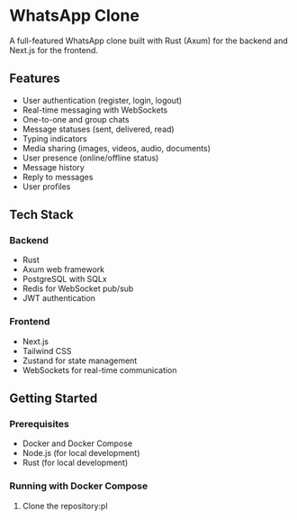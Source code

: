 # WhatsApp Clone

A full-featured WhatsApp clone built with Rust (Axum) for the backend and Next.js for the frontend.

## Features

- User authentication (register, login, logout)
- Real-time messaging with WebSockets
- One-to-one and group chats
- Message statuses (sent, delivered, read)
- Typing indicators
- Media sharing (images, videos, audio, documents)
- User presence (online/offline status)
- Message history
- Reply to messages
- User profiles

## Tech Stack

### Backend
- Rust
- Axum web framework
- PostgreSQL with SQLx
- Redis for WebSocket pub/sub
- JWT authentication

### Frontend
- Next.js
- Tailwind CSS
- Zustand for state management
- WebSockets for real-time communication

## Getting Started

### Prerequisites
- Docker and Docker Compose
- Node.js (for local development)
- Rust (for local development)

### Running with Docker Compose

1. Clone the repository:pl